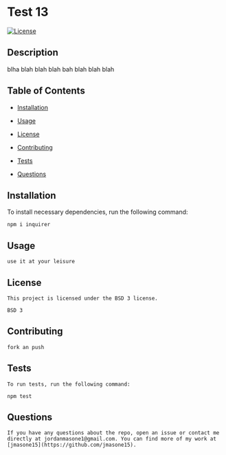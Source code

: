 # Test 13
  [![License](https://img.shields.io/badge/License-BSD%203--Clause-blue.svg)](https://opensource.org/licenses/BSD-3-Clause)
  
  ## Description

  blha blah blah blah bah blah blah blah

  ## Table of Contents

  * [Installation](#installation)
  
  * [Usage](#usage)
  
  * [License](#license)

  * [Contributing](#installation)

  * [Tests](#tests)

  * [Questions](#questions)

  ## Installation

  To install necessary dependencies, run the following command:

    npm i inquirer

  ## Usage

    use it at your leisure

  ## License
    
    This project is licensed under the BSD 3 license.

    BSD 3

  ## Contributing

    fork an push

  ## Tests

    To run tests, run the following command:

    npm test

  ## Questions

    If you have any questions about the repo, open an issue or contact me directly at jordanmasone1@gmail.com. You can find more of my work at [jmasone15](https://github.com/jmasone15).
  


